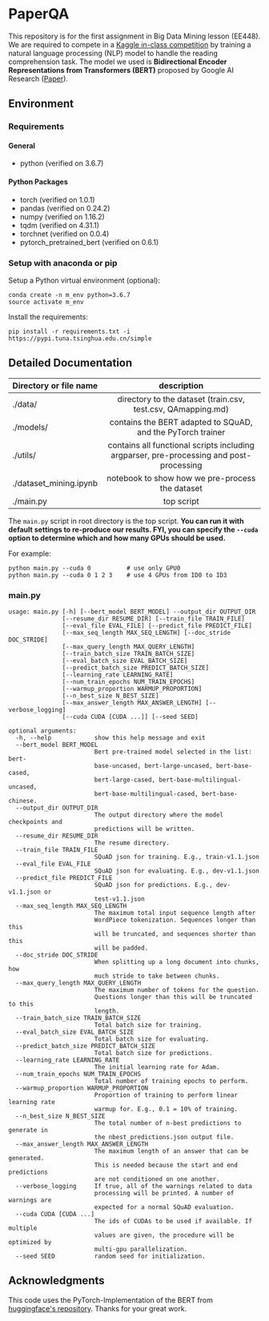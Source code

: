 # PaperQA

This repository is for the first assignment in Big Data Mining lesson (EE448). We are required to compete in a [Kaggle in-class competition](https://kaggle.com/c/ee448-paperqa) by training a natural language processing (NLP) model to handle the reading comprehension task. The model we used is __Bidirectional Encoder Representations from Transformers (BERT)__ proposed by Google AI Research ([Paper](https://arxiv.org/abs/1810.04805)). 

## Environment

### Requirements

#### General
- python (verified on 3.6.7)

#### Python Packages
- torch (verified on 1.0.1)
- pandas (verified on 0.24.2)
- numpy (verified on 1.16.2)
- tqdm (verified on 4.31.1)
- torchnet (verified on 0.0.4)
- pytorch_pretrained_bert (verified on 0.6.1)

### Setup with anaconda or pip

Setup a Python virtual environment (optional):

```
conda create -n m_env python=3.6.7
source activate m_env
```

Install the requirements:

``` 
pip install -r requirements.txt -i https://pypi.tuna.tsinghua.edu.cn/simple
```


## Detailed Documentation

|  Directory or file name  |               description                   |
| ------------------------ |:-------------------------------------------:|
| ./data/ | directory to the dataset (train.csv, test.csv, QAmapping.md) |
| ./models/ | contains the BERT adapted to SQuAD, and the PyTorch trainer | 
| ./utils/ | contains all functional scripts including argparser, pre-processing and post-processing |
| ./dataset_mining.ipynb | notebook to show how we pre-process the dataset |
| ./main.py | top script |

The `main.py` script in root directory is the top script. __You can run it with default settings to re-produce our results. FYI, you can specify the `--cuda` option to determine which and how many GPUs should be used.__

For example:

```
python main.py --cuda 0          # use only GPU0
python main.py --cuda 0 1 2 3    # use 4 GPUs from ID0 to ID3
```

### main.py

```
usage: main.py [-h] [--bert_model BERT_MODEL] --output_dir OUTPUT_DIR
               [--resume_dir RESUME_DIR] [--train_file TRAIN_FILE]
               [--eval_file EVAL_FILE] [--predict_file PREDICT_FILE]
               [--max_seq_length MAX_SEQ_LENGTH] [--doc_stride DOC_STRIDE]
               [--max_query_length MAX_QUERY_LENGTH]
               [--train_batch_size TRAIN_BATCH_SIZE]
               [--eval_batch_size EVAL_BATCH_SIZE]
               [--predict_batch_size PREDICT_BATCH_SIZE]
               [--learning_rate LEARNING_RATE]
               [--num_train_epochs NUM_TRAIN_EPOCHS]
               [--warmup_proportion WARMUP_PROPORTION]
               [--n_best_size N_BEST_SIZE]
               [--max_answer_length MAX_ANSWER_LENGTH] [--verbose_logging]
               [--cuda CUDA [CUDA ...]] [--seed SEED]

optional arguments:
  -h, --help            show this help message and exit
  --bert_model BERT_MODEL
                        Bert pre-trained model selected in the list: bert-
                        base-uncased, bert-large-uncased, bert-base-cased,
                        bert-large-cased, bert-base-multilingual-uncased,
                        bert-base-multilingual-cased, bert-base-chinese.
  --output_dir OUTPUT_DIR
                        The output directory where the model checkpoints and
                        predictions will be written.
  --resume_dir RESUME_DIR
                        The resume directory.
  --train_file TRAIN_FILE
                        SQuAD json for training. E.g., train-v1.1.json
  --eval_file EVAL_FILE
                        SQuAD json for evaluating. E.g., dev-v1.1.json
  --predict_file PREDICT_FILE
                        SQuAD json for predictions. E.g., dev-v1.1.json or
                        test-v1.1.json
  --max_seq_length MAX_SEQ_LENGTH
                        The maximum total input sequence length after
                        WordPiece tokenization. Sequences longer than this
                        will be truncated, and sequences shorter than this
                        will be padded.
  --doc_stride DOC_STRIDE
                        When splitting up a long document into chunks, how
                        much stride to take between chunks.
  --max_query_length MAX_QUERY_LENGTH
                        The maximum number of tokens for the question.
                        Questions longer than this will be truncated to this
                        length.
  --train_batch_size TRAIN_BATCH_SIZE
                        Total batch size for training.
  --eval_batch_size EVAL_BATCH_SIZE
                        Total batch size for evaluating.
  --predict_batch_size PREDICT_BATCH_SIZE
                        Total batch size for predictions.
  --learning_rate LEARNING_RATE
                        The initial learning rate for Adam.
  --num_train_epochs NUM_TRAIN_EPOCHS
                        Total number of training epochs to perform.
  --warmup_proportion WARMUP_PROPORTION
                        Proportion of training to perform linear learning rate
                        warmup for. E.g., 0.1 = 10% of training.
  --n_best_size N_BEST_SIZE
                        The total number of n-best predictions to generate in
                        the nbest_predictions.json output file.
  --max_answer_length MAX_ANSWER_LENGTH
                        The maximum length of an answer that can be generated.
                        This is needed because the start and end predictions
                        are not conditioned on one another.
  --verbose_logging     If true, all of the warnings related to data
                        processing will be printed. A number of warnings are
                        expected for a normal SQuAD evaluation.
  --cuda CUDA [CUDA ...]
                        The ids of CUDAs to be used if available. If multiple
                        values are given, the procedure will be optimized by
                        multi-gpu parallelization.
  --seed SEED           random seed for initialization.
```

## Acknowledgments

This code uses the PyTorch-Implementation of the BERT from [huggingface's repository](https://github.com/huggingface/pytorch-pretrained-BERT). Thanks for your great work.